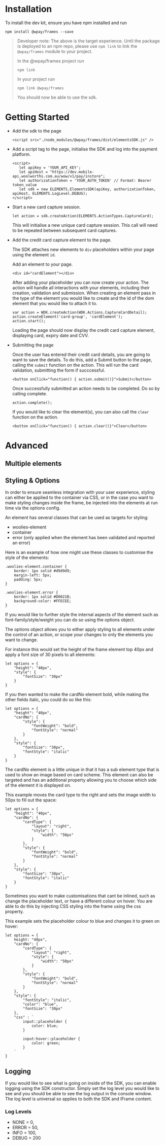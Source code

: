 # Installation

To install the dev kit, ensure you have npm installed and run

`npm install @wpay/frames --save`

> Developer note: The above is the target experience.  Until the package is deployed to an npm repo, please use `npm link` to link the `@wpay/frames` module to your project.
> 
> In the @wpay/frames project run
> ```
> npm link
> ```
> In your project run
> ```
> npm link @wpay/frames
> ```
> You should now be able to use the sdk.

# Getting Started

- Add the sdk to the page

   `<script src="./node_modules/@wpay/frames/dist/elementsSDK.js" />`


- Add a script tag to the page, initialise the SDK and log into the payment platform.

   ``` 
   <script>
      let apiKey = 'YOUR_API_KEY';
      let apiHost = "https://dev.mobile-api.woolworths.com.au/wow/v1/pay/instore";
      let authorizationToken = 'YOUR_AUTH_TOKEN' // Format: Bearer token_value
      let sdk = new ELEMENTS.ElementsSDK(apiKey, authorizationToken, apiHost, ELEMENTS.LogLevel.DEBUG);
   </script>
   ```

- Start a new card capture session.

    ```
    let action = sdk.createAction(ELEMENTS.ActionTypes.CaptureCard);
    ```
    This will initialise a new unique card capture session. This call will need to be repeated between subsequent card captures.


- Add the credit card capture element to the page.

    The SDK attaches new elements to `div` placeholders within your page using the element `id`.

    Add an element to your page.

    ```
    <div id="cardElement"></div>
    ```

    After adding your placeholder you can now create your action.  The action will handle all interactions with your elements, including their creation, validation and submission.  When creating an element pass in the type of the element you would like to create and the id of the dom element that you would like to attach it to.

    ```
    var action = WDK.createAction(WDK.Actions.CaptureCardDetail);
    action.createElement('card-group', 'cardElement');
    action.start();
    ```

    Loading the page should now display the credit card capture element, displaying card, expiry date and CVV.

- Submitting the page

    Once the user has entered their credit card details, you are going to want to save the details.  To do this, add a Submit button to the page, calling the `submit` function on the action. This will run the card validation, submitting the form if succcessful.

    ```
    <button onClick="function() { action.submit()}">Submit</button>
    ```

    Once successfully submitted an action needs to be completed.  Do so by calling complete.

    ```
    action.complete();

    ```

    If you would like to clear the element(s), you can also call the `clear` function on the action.

    ```
    <button onClick="function() { action.clear()}">Clear</button>
    ```

# Advanced

## Multiple elements

## Styling & Options

In order to ensure seamless integration with your user experience, styling can either be applied to the container via CSS, or in the case you want to make styling changes inside the frame, be injected into the elements at run time via the options config.

An element has several classes that can be used as targets for styling:
- woolies-element
- container
- error (only applied when the element has been validated and reported an error)

Here is an example of how one might use these classes to customise the style of the elements:

```
.woolies-element.container {
    border: 1px solid #d9d9d9;
    margin-left: 5px;
    padding: 5px;
}

.woolies-element.error {
    border: 1px solid #D0021B;
    background-color: #FFECEE;
}
```

If you would like to further style the internal aspects of the element such as font-family/style/weight you can do so using the options object.

The options object allows you to either apply styling to all elements under the control of an action, or scope your changes to only the elements you want to change.

For instance this would set the height of the frame element top 40px and apply a font size of 30 pixels to all elements:

```
let options = {
    "height": "40px",
    "style": {
        "fontSize": "30px"
    }
}
```

If you then wanted to make the cardNo element bold, while making the other fields italic, you could do so like this:

```
let options = {
    "height": "40px",
    "cardNo": {
        "style": {
            "fontWeight": "bold",
            "fontStyle": "normal"
        }
    },
    "style": {
        "fontSize": "30px",
        "fontStyle": "italic"
    }
}
```

The cardNo element is a little unique in that it has a sub element type that is used to show an image based on card scheme.  This element can also be targeted and has an additional property allowing you to choose which side of the element it is displayed on.

This example moves the card type to the right and sets the image width to 50px to fill out the space:

```
let options = {
    "height": "40px",
    "cardNo": {
        "cardType": {
            "layout": "right",
            "style": {
                "width": "50px"
            }
        },
        "style": {
            "fontWeight": "bold",
            "fontStyle": "normal"
        }
    },
    "style": {
        "fontSize": "30px",
        "fontStyle": "italic"
    }
}
```

Sometimes you want to make customisations that cant be inlined, such as change the placeholder text, or have a different colour on hover.  You are able to do this by injecting CSS styling into the frame using the css property.

This example sets the placeholder colour to blue and changes it to green on hover:

```
let options = {
    height: "40px",
    "cardNo": {
        "cardType": {
            "layout": "right",
            "style": {
                "width": "50px"
            }
        },
        "style": {
            "fontWeight": "bold",
            "fontStyle": "normal"
        }
    },
    "style": {
        "fontStyle": "italic",
        "color": "blue",
        "fontSize": "30px"
    },
    "css" : `
        input::placeholder {
            color: blue;
        }

        input:hover::placeholder {
            color: green;
        }
    `
}
```

## Logging

If you would like to see what is going on inside of the SDK, you can enable logging using the SDK constructor.  Simply set the log level you would like to see and you should be able to see the log output in the console window.  The log level is universal so applies to both the SDK and IFrame content.

### Log Levels

- NONE = 0,
- ERROR = 50,
- INFO = 100,
- DEBUG = 200

